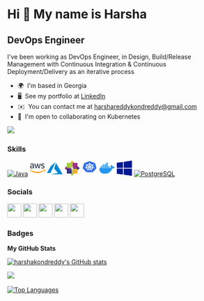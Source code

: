 Hi 👋 My name is Harsha
=======================

DevOps Engineer
---------------

I've been working as DevOps Engineer, in Design, Build/Release Management with Continuous Integration & Continuous Deployment/Delivery as an iterative process

* 🌍  I'm based in Georgia
* 🖥️  See my portfolio at [LinkedIn](http://linkedin.com/in/harsha0611/)
* ✉️  You can contact me at [harshareddykondreddy@gmail.com](mailto:harshareddykondreddy@gmail.com)
* 🤝  I'm open to collaborating on Kubernetes

<a href="https://www.twitter.com/kondreddyharsha" target="_blank" rel="noreferrer"><img
src="https://img.shields.io/twitter/follow/kondreddyharsha?logo=twitter&style=for-the-badge&color=a855f7&labelColor=1c1917"
/></a>



### Skills

<p align="left">
<a href="https://www.oracle.com/java/" target="_blank" rel="noreferrer"><img src="https://raw.githubusercontent.com/danielcranney/readme-generator/main/public/icons/skills/java-colored.svg" width="36" height="36" alt="Java" /></a>
<a href="https://aws.amazon.com/" target="_blank" rel="noreferrer"><img src="https://raw.githubusercontent.com/samloh84/svg-devops-logos/master/logos_aws.svg" width="36" height="36" alt="Java" /></a>
<a href="https://azure.microsoft.com/en-us/" target="_blank" rel="noreferrer"><img src="https://raw.githubusercontent.com/samloh84/svg-devops-logos/master/logos_azure.svg" width="36" height="36" alt="Java" /></a>
<a href="https://www.linux.com/" target="_blank" rel="noreferrer"><img src="https://raw.githubusercontent.com/samloh84/svg-devops-logos/master/logos_centos.svg" width="36" height="36" alt="Java" /></a>
<a href="https://kubernetes.io/" target="_blank" rel="noreferrer"><img src="https://raw.githubusercontent.com/cncf/artwork/master/projects/kubernetes/icon/color/kubernetes-icon-color.svg" width="36" height="36" alt="Java" /></a>
<a href="https://docs.docker.com/" target="_blank" rel="noreferrer"><img src="https://raw.githubusercontent.com/samloh84/svg-devops-logos/master/logos_docker.svg" width="36" height="36" alt="Java" /></a>
<a href="https://developer.microsoft.com/en-us/windows/" target="_blank" rel="noreferrer"><img src="https://raw.githubusercontent.com/samloh84/svg-devops-logos/master/logos_windows-server-2019.svg" width="36" height="36" alt="Java" /></a>
<a href="https://www.postgresql.org/" target="_blank" rel="noreferrer"><img src="https://raw.githubusercontent.com/danielcranney/readme-generator/main/public/icons/skills/postgresql-colored.svg" width="36" height="36" alt="PostgreSQL" /></a>
</p>



### Socials

<p align="left"> <a href="https://www.facebook.com/harshababa" target="_blank" rel="noreferrer"><img src="https://raw.githubusercontent.com/danielcranney/readme-generator/main/public/icons/socials/facebook.svg" width="32" height="32" /></a> <a href="https://www.github.com/harshakondreddy" target="_blank" rel="noreferrer"><img src="https://raw.githubusercontent.com/danielcranney/readme-generator/main/public/icons/socials/github.svg" width="32" height="32" /></a> <a href="http://www.instagram.com/harsha_Kondreddy" target="_blank" rel="noreferrer"><img src="https://raw.githubusercontent.com/danielcranney/readme-generator/main/public/icons/socials/instagram.svg" width="32" height="32" /></a> <a href="https://www.linkedin.com/in/harsha0611/" target="_blank" rel="noreferrer"><img src="https://raw.githubusercontent.com/danielcranney/readme-generator/main/public/icons/socials/linkedin.svg" width="32" height="32" /></a> <a href="https://www.twitter.com/kondreddyharsha" target="_blank" rel="noreferrer"><img src="https://raw.githubusercontent.com/danielcranney/readme-generator/main/public/icons/socials/twitter.svg" width="32" height="32" /></a></p>

### Badges

<b>My GitHub Stats</b>

<a href="http://www.github.com/harshakondreddy"><img src="https://github-readme-stats.vercel.app/api?username=harshakondreddy&show_icons=true&hide=&count_private=true&title_color=a855f7&text_color=ffffff&icon_color=a855f7&bg_color=1c1917&hide_border=true&show_icons=true" alt="harshakondreddy's GitHub stats" /></a>

<a href="http://www.github.com/harshakondreddy"><img src="https://github-readme-streak-stats.herokuapp.com/?user=harshakondreddy&stroke=ffffff&background=1c1917&ring=a855f7&fire=a855f7&currStreakNum=ffffff&currStreakLabel=a855f7&sideNums=ffffff&sideLabels=ffffff&dates=ffffff&hide_border=true" /></a>

<a href="https://github.com/harshakondreddy" align="left"><img src="https://github-readme-stats.vercel.app/api/top-langs/?username=harshakondreddy&langs_count=10&title_color=a855f7&text_color=ffffff&icon_color=a855f7&bg_color=1c1917&hide_border=true&locale=en&custom_title=Top%20%Languages" alt="Top Languages" /></a>


